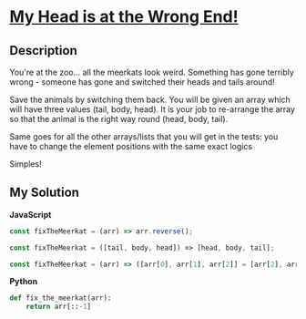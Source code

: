 # [My Head is at the Wrong End!](https://www.codewars.com/kata/56f699cd9400f5b7d8000b55)

## Description

You're at the zoo... all the meerkats look weird. Something has gone terribly wrong - someone has gone and switched their heads and tails around!

Save the animals by switching them back. You will be given an array which will have three values (tail, body, head). It is your job to re-arrange the array so that the animal is the right way round (head, body, tail).

Same goes for all the other arrays/lists that you will get in the tests: you have to change the element positions with the same exact logics

Simples!

## My Solution

**JavaScript**

```js
const fixTheMeerkat = (arr) => arr.reverse();
```

```js
const fixTheMeerkat = ([tail, body, head]) => [head, body, tail];
```

```js
const fixTheMeerkat = (arr) => ([arr[0], arr[1], arr[2]] = [arr[2], arr[1], arr[0]]);
```

**Python**

```py
def fix_the_meerkat(arr):
    return arr[::-1]
```
